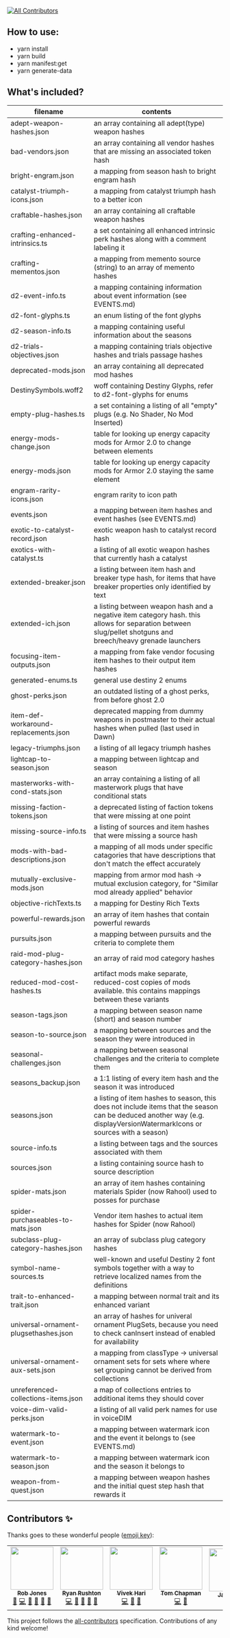 <!-- ALL-CONTRIBUTORS-BADGE:START - Do not remove or modify this section -->

[![All Contributors](https://img.shields.io/badge/all_contributors-6-orange.svg?style=flat-square)](#contributors-)

<!-- ALL-CONTRIBUTORS-BADGE:END -->

## How to use:

- yarn install
- yarn build
- yarn manifest:get
- yarn generate-data

## What's included?

| filename                              | contents                                                                                                                                                                |
| ------------------------------------- | ----------------------------------------------------------------------------------------------------------------------------------------------------------------------- |
| adept-weapon-hashes.json              | an array containing all adept(type) weapon hashes                                                                                                                       |
| bad-vendors.json                      | an array containing all vendor hashes that are missing an associated token hash                                                                                         |
| bright-engram.json                    | a mapping from season hash to bright engram hash                                                                                                                        |
| catalyst-triumph-icons.json           | a mapping from catalyst triumph hash to a better icon                                                                                                                   |
| craftable-hashes.json                 | an array containing all craftable weapon hashes                                                                                                                         |
| crafting-enhanced-intrinsics.ts       | a set containing all enhanced intrinsic perk hashes along with a comment labeling it                                                                                    |
| crafting-mementos.json                | a mapping from memento source (string) to an array of memento hashes                                                                                                    |
| d2-event-info.ts                      | a mapping containing information about event information (see EVENTS.md)                                                                                                |
| d2-font-glyphs.ts                     | an enum listing of the font glyphs                                                                                                                                      |
| d2-season-info.ts                     | a mapping containing useful information about the seasons                                                                                                               |
| d2-trials-objectives.json             | a mapping containing trials objective hashes and trials passage hashes                                                                                                  |
| deprecated-mods.json                  | an array containing all deprecated mod hashes                                                                                                                           |
| DestinySymbols.woff2                  | woff containing Destiny Glyphs, refer to d2-font-glyphs for enums                                                                                                       |
| empty-plug-hashes.ts                  | a set containing a listing of all "empty" plugs (e.g. No Shader, No Mod Inserted)                                                                                       |
| energy-mods-change.json               | table for looking up energy capacity mods for Armor 2.0 to change between elements                                                                                      |
| energy-mods.json                      | table for looking up energy capacity mods for Armor 2.0 staying the same element                                                                                        |
| engram-rarity-icons.json              | engram rarity to icon path                                                                                                                                              |
| events.json                           | a mapping between item hashes and event hashes (see EVENTS.md)                                                                                                          |
| exotic-to-catalyst-record.json        | exotic weapon hash to catalyst record hash                                                                                                                              |
| exotics-with-catalyst.ts              | a listing of all exotic weapon hashes that currently hash a catalyst                                                                                                    |
| extended-breaker.json                 | a listing between item hash and breaker type hash, for items that have breaker properties only identified by text                                                       |
| extended-ich.json                     | a listing between weapon hash and a negative item category hash. this allows for separation between slug/pellet shotguns and breech/heavy grenade launchers             |
| focusing-item-outputs.json            | a mapping from fake vendor focusing item hashes to their output item hashes                                                                                             |
| generated-enums.ts                    | general use destiny 2 enums                                                                                                                                             |
| ghost-perks.json                      | an outdated listing of a ghost perks, from before ghost 2.0                                                                                                             |
| item-def-workaround-replacements.json | deprecated mapping from dummy weapons in postmaster to their actual hashes when pulled (last used in Dawn)                                                              |
| legacy-triumphs.json                  | a listing of all legacy triumph hashes                                                                                                                                  |
| lightcap-to-season.json               | a mapping between lightcap and season                                                                                                                                   |
| masterworks-with-cond-stats.json      | an array containing a listing of all masterwork plugs that have conditional stats                                                                                       |
| missing-faction-tokens.json           | a deprecated listing of faction tokens that were missing at one point                                                                                                   |
| missing-source-info.ts                | a listing of sources and item hashes that were missing a source hash                                                                                                    |
| mods-with-bad-descriptions.json       | a mapping of all mods under specific catagories that have descriptions that don't match the effect accurately                                                           |
| mutually-exclusive-mods.json          | mapping from armor mod hash -> mutual exclusion category, for "Similar mod already applied" behavior                                                                    |
| objective-richTexts.ts                | a mapping for Destiny Rich Texts                                                                                                                                        |
| powerful-rewards.json                 | an array of item hashes that contain powerful rewards                                                                                                                   |
| pursuits.json                         | a mapping between pursuits and the criteria to complete them                                                                                                            |
| raid-mod-plug-category-hashes.json    | an array of raid mod category hashes                                                                                                                                    |
| reduced-mod-cost-hashes.ts            | artifact mods make separate, reduced-cost copies of mods available. this contains mappings between these variants                                                       |
| season-tags.json                      | a mapping between season name (short) and season number                                                                                                                 |
| season-to-source.json                 | a mapping between sources and the season they were introduced in                                                                                                        |
| seasonal-challenges.json              | a mapping between seasonal challenges and the criteria to complete them                                                                                                 |
| seasons_backup.json                   | a 1:1 listing of every item hash and the season it was introduced                                                                                                       |
| seasons.json                          | a listing of item hashes to season, this does not include items that the season can be deduced another way (e.g. displayVersionWatermarkIcons or sources with a season) |
| source-info.ts                        | a listing between tags and the sources associated with them                                                                                                             |
| sources.json                          | a listing containing source hash to source description                                                                                                                  |
| spider-mats.json                      | an array of item hashes containing materials Spider (now Rahool) used to posses for purchase                                                                            |
| spider-purchaseables-to-mats.json     | Vendor item hashes to actual item hashes for Spider (now Rahool)                                                                                                        |
| subclass-plug-category-hashes.json    | an array of subclass plug category hashes                                                                                                                               |
| symbol-name-sources.ts                | well-known and useful Destiny 2 font symbols together with a way to retrieve localized names from the definitions                                                       |
| trait-to-enhanced-trait.json          | a mapping between normal trait and its enhanced variant                                                                                                                 |
| universal-ornament-plugsethashes.json | an array of hashes for univeral ornament PlugSets, because you need to check canInsert instead of enabled for availability                                              |
| universal-ornament-aux-sets.json      | a mapping from classType -> universal ornament sets for sets where where set grouping cannot be derived from collections                                                |
| unreferenced-collections-items.json   | a map of collections entries to additional items they should cover                                                                                                      |
| voice-dim-valid-perks.json            | a listing of all valid perk names for use in voiceDIM                                                                                                                   |
| watermark-to-event.json               | a mapping between watermark icon and the event it belongs to (see EVENTS.md)                                                                                            |
| watermark-to-season.json              | a mapping between watermark icon and the season it belongs to                                                                                                           |
| weapon-from-quest.json                | a mapping between weapon hashes and the initial quest step hash that rewards it                                                                                         |

## Contributors ✨

Thanks goes to these wonderful people ([emoji key](https://allcontributors.org/docs/en/emoji-key)):

<!-- ALL-CONTRIBUTORS-LIST:START - Do not remove or modify this section -->
<!-- prettier-ignore-start -->
<!-- markdownlint-disable -->
<table>
  <tr>
    <td align="center"><a href="https://github.com/delphiactual"><img src="https://avatars.githubusercontent.com/u/4798491?v=4?s=100" width="100px;" alt=""/><br /><sub><b>Rob Jones</b></sub></a><br /><a href="https://github.com/DestinyItemManager/d2-additional-info/issues?q=author%3Adelphiactual" title="Bug reports">🐛</a> <a href="https://github.com/DestinyItemManager/d2-additional-info/commits?author=delphiactual" title="Code">💻</a> <a href="#data-delphiactual" title="Data">🔣</a> <a href="#ideas-delphiactual" title="Ideas, Planning, & Feedback">🤔</a> <a href="#maintenance-delphiactual" title="Maintenance">🚧</a> <a href="https://github.com/DestinyItemManager/d2-additional-info/pulls?q=is%3Apr+reviewed-by%3Adelphiactual" title="Reviewed Pull Requests">👀</a></td>
    <td align="center"><a href="https://github.com/ryan-rushton"><img src="https://avatars.githubusercontent.com/u/7344652?v=4?s=100" width="100px;" alt=""/><br /><sub><b>Ryan Rushton</b></sub></a><br /><a href="https://github.com/DestinyItemManager/d2-additional-info/commits?author=ryan-rushton" title="Code">💻</a> <a href="#data-ryan-rushton" title="Data">🔣</a> <a href="#ideas-ryan-rushton" title="Ideas, Planning, & Feedback">🤔</a> <a href="#maintenance-ryan-rushton" title="Maintenance">🚧</a> <a href="https://github.com/DestinyItemManager/d2-additional-info/pulls?q=is%3Apr+reviewed-by%3Aryan-rushton" title="Reviewed Pull Requests">👀</a></td>
    <td align="center"><a href="https://vivekh.nz"><img src="https://avatars.githubusercontent.com/u/17512262?v=4?s=100" width="100px;" alt=""/><br /><sub><b>Vivek Hari</b></sub></a><br /><a href="https://github.com/DestinyItemManager/d2-additional-info/commits?author=vivekhnz" title="Code">💻</a> <a href="#data-vivekhnz" title="Data">🔣</a> <a href="#ideas-vivekhnz" title="Ideas, Planning, & Feedback">🤔</a></td>
    <td align="center"><a href="https://thomchap.com.au"><img src="https://avatars.githubusercontent.com/u/156681?v=4?s=100" width="100px;" alt=""/><br /><sub><b>Tom Chapman</b></sub></a><br /><a href="https://github.com/DestinyItemManager/d2-additional-info/commits?author=justrealmilk" title="Code">💻</a> <a href="#data-justrealmilk" title="Data">🔣</a></td>
    <td align="center"><a href="https://github.com/Jakosaur"><img src="https://avatars.githubusercontent.com/u/20144356?v=4?s=100" width="100px;" alt=""/><br /><sub><b>Jakosaur</b></sub></a><br /><a href="#data-Jakosaur" title="Data">🔣</a></td>
    <td align="center"><a href="https://www.asinusi.com"><img src="https://avatars.githubusercontent.com/u/39223510?v=4?s=100" width="100px;" alt=""/><br /><sub><b>Abdul Sinusi</b></sub></a><br /><a href="https://github.com/DestinyItemManager/d2-additional-info/commits?author=asinusi" title="Code">💻</a> <a href="#data-asinusi" title="Data">🔣</a></td>
  </tr>
</table>

<!-- markdownlint-restore -->
<!-- prettier-ignore-end -->

<!-- ALL-CONTRIBUTORS-LIST:END -->

This project follows the [all-contributors](https://github.com/all-contributors/all-contributors) specification. Contributions of any kind welcome!
